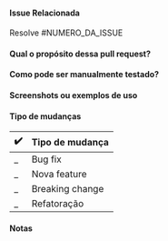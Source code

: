 #### Issue Relacionada
<!-- Substitua NUMERO_DA_ISSUE com sua issue -->

Resolve #NUMERO_DA_ISSUE

#### Qual o propósito dessa pull request?

<!-- Descreva aqui o contexto e o que foi feito-->

#### Como pode ser manualmente testado?

#### Screenshots ou exemplos de uso

<!-- Preencha se aplicável, se não apague esse tópico-->

#### Tipo de mudanças

<!--- Adicione ✔️ onde for aplicável -->
✔️ | Tipo de mudança
---|---
_ | Bug fix <!-- a non-breaking change which fixes an issue -->
_ | Nova feature <!-- a non-breaking change which adds functionality -->
_ | Breaking change <!-- Mudança que faz com que funcionalidades atuais mudem. -->
_ | Refatoração <!-- Melhoria técnica, não causando mudança de funcionalidades atuais. -->

#### Notas

<!-- Preencha se aplicável, se não apague esse tópico-->
